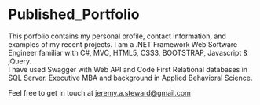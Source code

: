 # Published_Portfolio

This porfolio contains my personal profile, contact information, and examples of my recent projects. 
I am a .NET Framework Web Software Engineer familiar with C#, MVC, HTML5, CSS3, BOOTSTRAP, Javascript & jQuery.  
I have used Swagger with Web API and Code First Relational databases in SQL Server. 
Executive MBA and background in Applied Behavioral Science.

Feel free to get in touch at jeremy.a.steward@gmail.com
